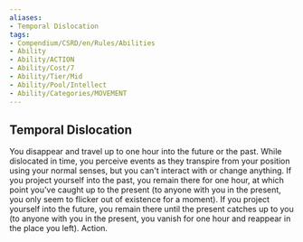 ```yaml
---
aliases:
- Temporal Dislocation
tags:
- Compendium/CSRD/en/Rules/Abilities
- Ability
- Ability/ACTION
- Ability/Cost/7
- Ability/Tier/Mid
- Ability/Pool/Intellect
- Ability/Categories/MOVEMENT
---
```


  
## Temporal Dislocation  
You disappear and travel up to one hour into the future or the past. While dislocated in time, you perceive events as they transpire from your position using your normal senses, but you can't interact with or change anything. If you project yourself into the past, you remain there for one hour, at which point you've caught up to the present (to anyone with you in the present, you only seem to flicker out of existence for a moment). If you project yourself into the future, you remain there until the present catches up to you (to anyone with you in the present, you vanish for one hour and reappear in the place you left). Action. 